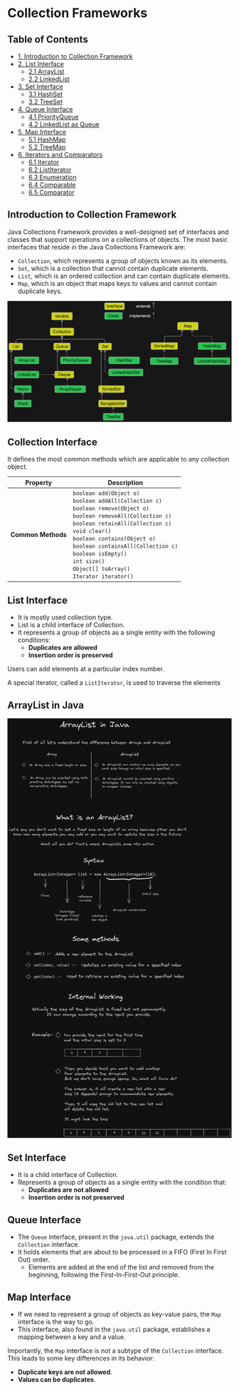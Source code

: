 # Collection Frameworks

## Table of Contents

- [1. Introduction to Collection Framework](#introduction-to-collection-framework)
- [2. List Interface](#list-interface)
  - [2.1 ArrayList](#arraylist)
  - [2.2 LinkedList](#linkedlist)
- [3. Set Interface](#set-interface)
  - [3.1 HashSet](#hashset)
  - [3.2 TreeSet](#treeset)
- [4. Queue Interface](#queue-interface)
  - [4.1 PriorityQueue](#priorityqueue)
  - [4.2 LinkedList as Queue](#linkedlist-as-queue)
- [5. Map Interface](#map-interface)
  - [5.1 HashMap](#hashmap)
  - [5.2 TreeMap](#treemap)
- [6. Iterators and Comparators](#iterators-and-comparators)
  - [6.1 Iterator](#iterator)
  - [6.2 ListIterator](#listiterator)
  - [6.3 Enumeration](#enumeration)
  - [6.4 Comparable](#comparable)
  - [6.5 Comparator](#comparator)

## <a name="introduction-to-collection-framework">Introduction to Collection Framework</a>


Java Collections Framework provides a well-designed set of interfaces and classes that support operations on a collections of objects. The most basic interfaces that reside in the Java Collections Framework are:

- `Collection`, which represents a group of objects known as its elements.
- `Set`, which is a collection that cannot contain duplicate elements.
- `List`, which is an ordered collection and can contain duplicate elements.
- `Map`, which is an object that maps keys to values and cannot contain duplicate keys.

![alt](/images/image.png)

## Collection Interface
It defines the most common methods which are applicable to any collection object.

| **Property** | **Description** |
|--------------|-----------------|
| **Common Methods** | `boolean add(Object o)` <br> `boolean addAll(Collection c)` <br> `boolean remove(Object o)` <br> `boolean removeAll(Collection c)` <br> `boolean retainAll(Collection c)` <br> `void clear()` <br> `boolean contains(Object o)` <br> `boolean containsAll(Collection c)` <br> `boolean isEmpty()` <br> `int size()` <br> `Object[] toArray()` <br> `Iterator iterator()` |

## <a name="list-interface">List Interface</a>


- It is mostly used collection type.
- List is a child interface of Collection.
- It represents a group of objects as a single entity with the following conditions:
  - **Duplicates are allowed**
  - **Insertion order is preserved**

Users can add elements at a particular index number.

A special iterator, called a `ListIterator`, is used to traverse the elements

## <a name="arraylist">ArrayList in Java</a>
 
![alt](/images/arraylist.png)

## <a name="set-interface">Set Interface</a>


- It is a child interface of Collection.
- Represents a group of objects as a single entity with the condition that:
  - **Duplicates are not allowed**
  - **Insertion order is not preserved**

## <a name="queue-interface">Queue Interface</a>


- The `Queue` interface, present in the `java.util` package, extends the `Collection` interface.
- It holds elements that are about to be processed in a FIFO (First In First Out) order.
  - Elements are added at the end of the list and removed from the beginning, following the First-In-First-Out principle.

## <a name="map-interface">Map Interface</a>

- If we need to represent a group of objects as key-value pairs, the `Map` interface is the way to go.
- This interface, also found in the `java.util` package, establishes a mapping between a key and a value.

Importantly, the `Map` interface is not a subtype of the `Collection` interface. This leads to some key differences in its behavior:

- **Duplicate keys are not allowed**.
- **Values can be duplicates**.
